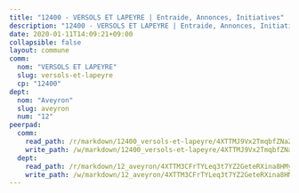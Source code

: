 ```yaml
---
title: "12400 - VERSOLS ET LAPEYRE | Entraide, Annonces, Initiatives"
description: "12400 - VERSOLS ET LAPEYRE | Entraide, Annonces, Initiatives"
date: 2020-01-11T14:09:21+09:00
collapsible: false
layout: commune
comm:
  nom: "VERSOLS ET LAPEYRE"
  slug: versols-et-lapeyre
  cp: "12400"
dept:
  nom: "Aveyron"
  slug: aveyron
  num: "12"
peerpad:
  comm:
    read_path: /r/markdown/12400_versols-et-lapeyre/4XTTMJ9Vx2TmqbfZNa2EsL9of1g5ejJ1BVjnoeP89AWDomvtf
    write_path: /w/markdown/12400_versols-et-lapeyre/4XTTMJ9Vx2TmqbfZNa2EsL9of1g5ejJ1BVjnoeP89AWDomvtf-K3TgUUKjZe9eNz96UU9NBZEaxhxLVStzb6i1ZPcLmdRkARrhYyNXb9NpAd5RM4wJF5BuUjBPENG52d3uyWhx3Hn2hiRcW84kZtXPuLYmvaCGzcMn1xUxTP9iFiUR4J48r5UeSSET
  dept:
    read_path: /r/markdown/12_aveyron/4XTTM3CFrTYLeq3t7YZ2GeteRXina8HMy585xLdATaEm28gJq
    write_path: /w/markdown/12_aveyron/4XTTM3CFrTYLeq3t7YZ2GeteRXina8HMy585xLdATaEm28gJq-K3TgUfu3tdsvnJNzfCjLcQBm4uQ83gag77qnaAo9pjUvbpQyfAVAxJdyULKffeJFVcGHHVraYZNVQhiGBeBUKBFLy2Vr8dapgU6tQCmoJQ6dgnoqRGmK9bSxqhW9VArfxRuTPcgV
---
```


